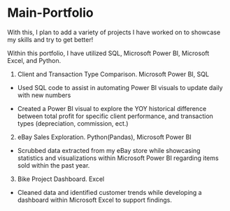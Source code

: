 # Main-Portfolio
With this, I plan to add a variety of projects I have worked on to showcase my skills and try to get better!

Within this portfolio, I have utilized SQL, Microsoft Power BI, Microsoft Excel, and Python.


1. Client and Transaction Type Comparison. Microsoft Power BI, SQL

- Used SQL code to assist in automating Power BI visuals to update daily with new numbers

- Created a Power BI visual to explore the YOY historical difference between total profit for specific client performance, and transaction types (depreciation, commission, ect.)

2. eBay Sales Exploration. Python(Pandas), Microsoft Power BI

- Scrubbed data extracted from my eBay store while showcasing statistics and visualizations within Microsoft Power BI regarding items sold within the past year.

3. Bike Project Dashboard. Excel

- Cleaned data and identified customer trends while developing a dashboard within Microsoft Excel to support findings. 
